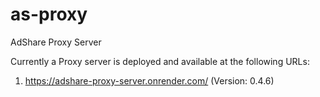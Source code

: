 # as-proxy
AdShare Proxy Server


Currently a Proxy server is deployed and available at the following URLs:

1. https://adshare-proxy-server.onrender.com/ (Version: 0.4.6)